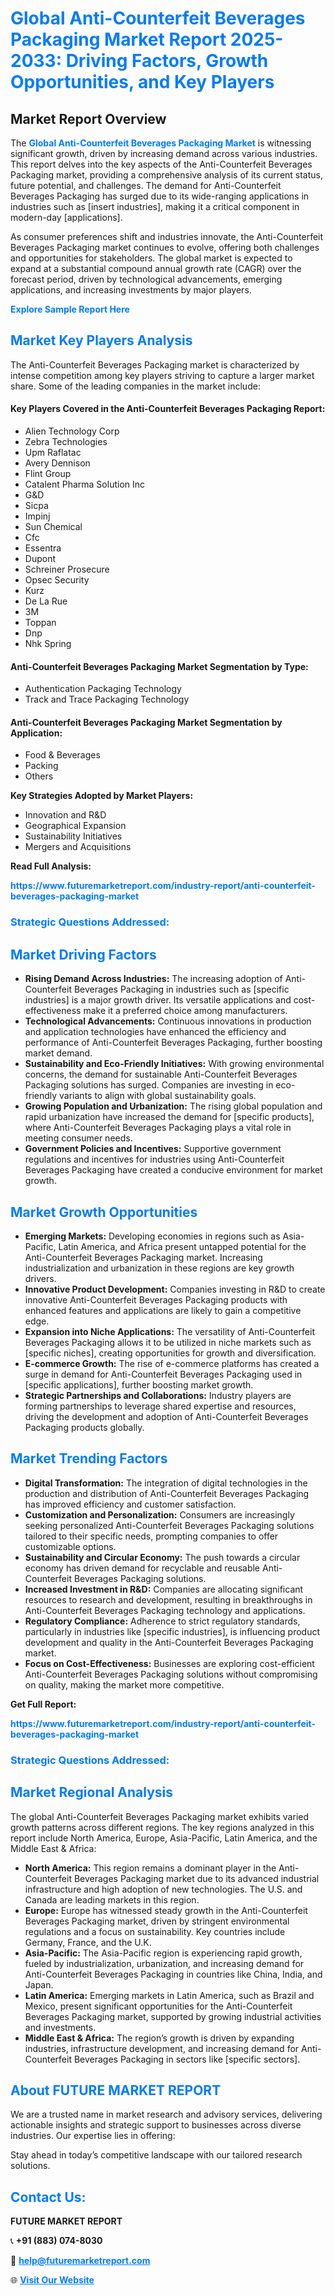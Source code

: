 <h1 style="color: #007BFF;">Global Anti-Counterfeit Beverages Packaging Market Report 2025-2033: Driving Factors, Growth Opportunities, and Key Players</h1>

<section id="overview">
<h2>Market Report Overview</h2>
<p>The <a href="https://www.futuremarketreport.com/industry-report/anti-counterfeit-beverages-packaging-market" style="color: #007BFF; text-decoration: none;"><strong>Global Anti-Counterfeit Beverages Packaging Market</strong></a> is witnessing significant growth, driven by increasing demand across various industries. This report delves into the key aspects of the Anti-Counterfeit Beverages Packaging market, providing a comprehensive analysis of its current status, future potential, and challenges. The demand for Anti-Counterfeit Beverages Packaging has surged due to its wide-ranging applications in industries such as [insert industries], making it a critical component in modern-day [applications].</p>
<p>As consumer preferences shift and industries innovate, the Anti-Counterfeit Beverages Packaging market continues to evolve, offering both challenges and opportunities for stakeholders. The global market is expected to expand at a substantial compound annual growth rate (CAGR) over the forecast period, driven by technological advancements, emerging applications, and increasing investments by major players.</p>
</section>

<section id="overview">
<p><a href="https://www.futuremarketreport.com/request-sample/reportId=30133" style="color: #007BFF; text-decoration: none;"><strong>Explore Sample Report Here</strong></a></p>
</section>

<section id="key-players">
<h2 style="color: #007BFF;">Market Key Players Analysis</h2>
<p>The Anti-Counterfeit Beverages Packaging market is characterized by intense competition among key players striving to capture a larger market share. Some of the leading companies in the market include:</p>
<h4>Key Players Covered in the Anti-Counterfeit Beverages Packaging Report:</h4>
<ul><li>Alien Technology Corp</li><li>Zebra Technologies</li><li>Upm Raflatac</li><li>Avery Dennison</li><li>Flint Group</li><li>Catalent Pharma Solution Inc</li><li>G&amp;D</li><li>Sicpa</li><li>Impinj</li><li>Sun Chemical</li><li>Cfc</li><li>Essentra</li><li>Dupont</li><li>Schreiner Prosecure</li><li>Opsec Security</li><li>Kurz</li><li>De La Rue</li><li>3M</li><li>Toppan</li><li>Dnp</li><li>Nhk Spring</li></ul>
<h4>Anti-Counterfeit Beverages Packaging Market Segmentation by Type:</h4>
<ul><li>Authentication Packaging Technology</li><li>Track and Trace Packaging Technology</li></ul>

<h4>Anti-Counterfeit Beverages Packaging Market Segmentation by Application:</h4>
<ul><li>Food &amp; Beverages</li><li>Packing</li><li>Others</li></ul>
<p><strong>Key Strategies Adopted by Market Players:</strong></p>
<ul>
<li>Innovation and R&D</li>
<li>Geographical Expansion</li>
<li>Sustainability Initiatives</li>
<li>Mergers and Acquisitions</li>
</ul>
</section>

<section>
<p><strong>Read Full Analysis: </strong></p><a href="https://www.futuremarketreport.com/industry-report/anti-counterfeit-beverages-packaging-market" style="color: #007BFF; text-decoration: none;"><strong>https://www.futuremarketreport.com/industry-report/anti-counterfeit-beverages-packaging-market</strong></a>
<h3 style="color: #007BFF;">Strategic Questions Addressed:</h3>
</section>

<section id="driving-factors">
<h2 style="color: #007BFF;">Market Driving Factors</h2>
<ul>
<li><strong>Rising Demand Across Industries:</strong> The increasing adoption of Anti-Counterfeit Beverages Packaging in industries such as [specific industries] is a major growth driver. Its versatile applications and cost-effectiveness make it a preferred choice among manufacturers.</li>
<li><strong>Technological Advancements:</strong> Continuous innovations in production and application technologies have enhanced the efficiency and performance of Anti-Counterfeit Beverages Packaging, further boosting market demand.</li>
<li><strong>Sustainability and Eco-Friendly Initiatives:</strong> With growing environmental concerns, the demand for sustainable Anti-Counterfeit Beverages Packaging solutions has surged. Companies are investing in eco-friendly variants to align with global sustainability goals.</li>
<li><strong>Growing Population and Urbanization:</strong> The rising global population and rapid urbanization have increased the demand for [specific products], where Anti-Counterfeit Beverages Packaging plays a vital role in meeting consumer needs.</li>
<li><strong>Government Policies and Incentives:</strong> Supportive government regulations and incentives for industries using Anti-Counterfeit Beverages Packaging have created a conducive environment for market growth.</li>
</ul>
</section>

<section id="growth-opportunities">
<h2 style="color: #007BFF;">Market Growth Opportunities</h2>
<ul>
<li><strong>Emerging Markets:</strong> Developing economies in regions such as Asia-Pacific, Latin America, and Africa present untapped potential for the Anti-Counterfeit Beverages Packaging market. Increasing industrialization and urbanization in these regions are key growth drivers.</li>
<li><strong>Innovative Product Development:</strong> Companies investing in R&D to create innovative Anti-Counterfeit Beverages Packaging products with enhanced features and applications are likely to gain a competitive edge.</li>
<li><strong>Expansion into Niche Applications:</strong> The versatility of Anti-Counterfeit Beverages Packaging allows it to be utilized in niche markets such as [specific niches], creating opportunities for growth and diversification.</li>
<li><strong>E-commerce Growth:</strong> The rise of e-commerce platforms has created a surge in demand for Anti-Counterfeit Beverages Packaging used in [specific applications], further boosting market growth.</li>
<li><strong>Strategic Partnerships and Collaborations:</strong> Industry players are forming partnerships to leverage shared expertise and resources, driving the development and adoption of Anti-Counterfeit Beverages Packaging products globally.</li>
</ul>
</section>

<section id="trending-factors">
<h2 style="color: #007BFF;">Market Trending Factors</h2>
<ul>
<li><strong>Digital Transformation:</strong> The integration of digital technologies in the production and distribution of Anti-Counterfeit Beverages Packaging has improved efficiency and customer satisfaction.</li>
<li><strong>Customization and Personalization:</strong> Consumers are increasingly seeking personalized Anti-Counterfeit Beverages Packaging solutions tailored to their specific needs, prompting companies to offer customizable options.</li>
<li><strong>Sustainability and Circular Economy:</strong> The push towards a circular economy has driven demand for recyclable and reusable Anti-Counterfeit Beverages Packaging solutions.</li>
<li><strong>Increased Investment in R&D:</strong> Companies are allocating significant resources to research and development, resulting in breakthroughs in Anti-Counterfeit Beverages Packaging technology and applications.</li>
<li><strong>Regulatory Compliance:</strong> Adherence to strict regulatory standards, particularly in industries like [specific industries], is influencing product development and quality in the Anti-Counterfeit Beverages Packaging market.</li>
<li><strong>Focus on Cost-Effectiveness:</strong> Businesses are exploring cost-efficient Anti-Counterfeit Beverages Packaging solutions without compromising on quality, making the market more competitive.</li>
</ul>
</section>

<section>
<p><strong>Get Full Report: </strong></p><a href="https://www.futuremarketreport.com/industry-report/anti-counterfeit-beverages-packaging-market" style="color: #007BFF; text-decoration: none;"><strong>https://www.futuremarketreport.com/industry-report/anti-counterfeit-beverages-packaging-market</strong></a>
<h3 style="color: #007BFF;">Strategic Questions Addressed:</h3>
</section>


<section id="regional-analysis">
<h2 style="color: #007BFF;">Market Regional Analysis</h2>
<p>The global Anti-Counterfeit Beverages Packaging market exhibits varied growth patterns across different regions. The key regions analyzed in this report include North America, Europe, Asia-Pacific, Latin America, and the Middle East & Africa:</p>
<ul>
<li><strong>North America:</strong> This region remains a dominant player in the Anti-Counterfeit Beverages Packaging market due to its advanced industrial infrastructure and high adoption of new technologies. The U.S. and Canada are leading markets in this region.</li>
<li><strong>Europe:</strong> Europe has witnessed steady growth in the Anti-Counterfeit Beverages Packaging market, driven by stringent environmental regulations and a focus on sustainability. Key countries include Germany, France, and the U.K.</li>
<li><strong>Asia-Pacific:</strong> The Asia-Pacific region is experiencing rapid growth, fueled by industrialization, urbanization, and increasing demand for Anti-Counterfeit Beverages Packaging in countries like China, India, and Japan.</li>
<li><strong>Latin America:</strong> Emerging markets in Latin America, such as Brazil and Mexico, present significant opportunities for the Anti-Counterfeit Beverages Packaging market, supported by growing industrial activities and investments.</li>
<li><strong>Middle East & Africa:</strong> The region’s growth is driven by expanding industries, infrastructure development, and increasing demand for Anti-Counterfeit Beverages Packaging in sectors like [specific sectors].</li>
</ul>
</section>

<footer>
<h2 style="color: #007BFF;">About FUTURE MARKET REPORT</h2>
<p>We are a trusted name in market research and advisory services, delivering actionable insights and strategic support to businesses across diverse industries. Our expertise lies in offering:</p>

<p>Stay ahead in today’s competitive landscape with our tailored research solutions.</p>

<h2 style="color: #007BFF;">Contact Us:</h2>
<p><strong>FUTURE MARKET REPORT</strong></p>
<p>📞 <strong>+91 (883) 074-8030</strong></p>
<p>📧 <strong><a href="mailto:help@futuremarketreport.com" style="color: #007BFF;">help@futuremarketreport.com</a></strong></p>
<p>🌐 <strong><a href="https://www.futuremarketreport.com/" style="color: #007BFF;">Visit Our Website</a></strong></p>
</footer>